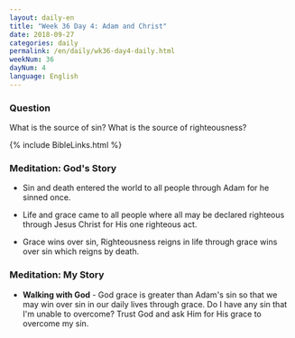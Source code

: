```yaml
---
layout: daily-en
title: "Week 36 Day 4: Adam and Christ"
date: 2018-09-27 
categories: daily
permalink: /en/daily/wk36-day4-daily.html
weekNum: 36
dayNum: 4
language: English
---
```


### Question     
What is the source of sin? What is the source of righteousness?

{% include BibleLinks.html %} 

### Meditation: God's Story   
+ Sin and death entered the world to all people through Adam for he sinned once.  

+ Life and grace came to all people where all may be declared righteous through Jesus Christ for His one righteous act. 

+ Grace wins over sin, Righteousness reigns in life through grace wins over sin which reigns by death. 

### Meditation: My Story   
+ **Walking with God** - God grace is greater than Adam's sin so that we may win over sin in our daily lives through grace. Do I have any sin that I'm unable to overcome? Trust God and ask Him for His grace to overcome my sin. 
